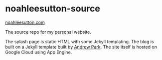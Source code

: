 # noahleesutton-source
[noahleesutton.com](https://noahleesutton-dotcom.uc.r.appspot.com/)

The source repo for my personal website. 

The splash page is static HTML with some Jekyll templating. The blog is built on a Jekyll template built by [Andrew Park](https://github.com/andrewhwanpark/brutalist-blog). The site itself is hosted on Google Cloud using App Engine.


